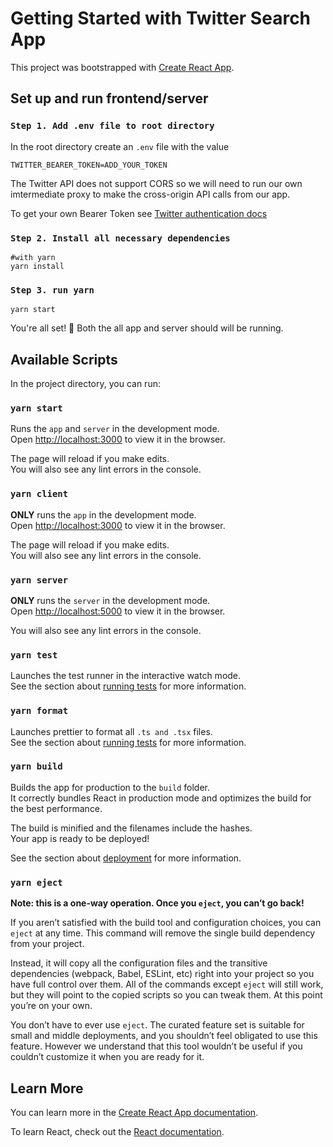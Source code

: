 # Getting Started with Twitter Search App

This project was bootstrapped with [Create React App](https://github.com/facebook/create-react-app).

## Set up and run frontend/server

### `Step 1. Add .env file to root directory`

In the root directory create an `.env` file with the value

```
TWITTER_BEARER_TOKEN=ADD_YOUR_TOKEN
```

The Twitter API does not support CORS so we will need to run our own imtermediate proxy to make the cross-origin API calls from our app.

To get your own Bearer Token see [Twitter authentication docs](https://developer.twitter.com/en/docs/authentication/oauth-2-0)

### `Step 2. Install all necessary dependencies`

```
#with yarn
yarn install
```

### `Step 3. run yarn`

```
yarn start
```

You're all set! 🎉 Both the all app and server should will be running.

## Available Scripts

In the project directory, you can run:

### `yarn start`

Runs the `app` and `server` in the development mode.\
Open [http://localhost:3000](http://localhost:3000) to view it in the browser.

The page will reload if you make edits.\
You will also see any lint errors in the console.

### `yarn client`

**ONLY** runs the `app` in the development mode.\
Open [http://localhost:3000](http://localhost:3000) to view it in the browser.

The page will reload if you make edits.\
You will also see any lint errors in the console.

### `yarn server`

**ONLY** runs the `server` in the development mode.\
Open [http://localhost:5000](http://localhost:500) to view it in the browser.

You will also see any lint errors in the console.

### `yarn test`

Launches the test runner in the interactive watch mode.\
See the section about [running tests](https://facebook.github.io/create-react-app/docs/running-tests) for more information.

### `yarn format`

Launches prettier to format all `.ts and .tsx` files.\
See the section about [running tests](https://facebook.github.io/create-react-app/docs/running-tests) for more information.

### `yarn build`

Builds the app for production to the `build` folder.\
It correctly bundles React in production mode and optimizes the build for the best performance.

The build is minified and the filenames include the hashes.\
Your app is ready to be deployed!

See the section about [deployment](https://facebook.github.io/create-react-app/docs/deployment) for more information.

### `yarn eject`

**Note: this is a one-way operation. Once you `eject`, you can’t go back!**

If you aren’t satisfied with the build tool and configuration choices, you can `eject` at any time. This command will remove the single build dependency from your project.

Instead, it will copy all the configuration files and the transitive dependencies (webpack, Babel, ESLint, etc) right into your project so you have full control over them. All of the commands except `eject` will still work, but they will point to the copied scripts so you can tweak them. At this point you’re on your own.

You don’t have to ever use `eject`. The curated feature set is suitable for small and middle deployments, and you shouldn’t feel obligated to use this feature. However we understand that this tool wouldn’t be useful if you couldn’t customize it when you are ready for it.

## Learn More

You can learn more in the [Create React App documentation](https://facebook.github.io/create-react-app/docs/getting-started).

To learn React, check out the [React documentation](https://reactjs.org/).
